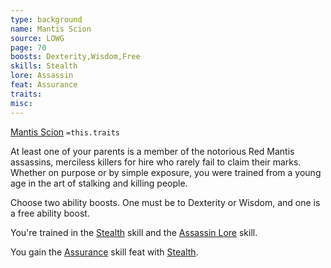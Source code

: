 ```yaml
---
type: background
name: Mantis Scion 
source: LOWG
page: 70
boosts: Dexterity,Wisdom,Free
skills: Stealth
lore: Assassin
feat: Assurance
traits: 
misc: 
---
```


[Mantis Scion](###%20Mantis%20Scion)
`=this.traits`


At least one of your parents is a member of the notorious Red Mantis assassins, merciless killers for hire who rarely fail to claim their marks. Whether on purpose or by simple exposure, you were trained from a young age in the art of stalking and killing people.

Choose two ability boosts. One must be to Dexterity or Wisdom, and one is a free ability boost.

You're trained in the [Stealth](Stealth) skill and the [Assassin Lore](Assassin%20Lore) skill.

You gain the [Assurance](Assurance) skill feat with [Stealth](Stealth).

